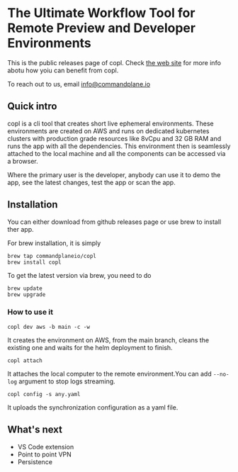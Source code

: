 # The Ultimate Workflow Tool for Remote Preview and Developer Environments

This is the public releases page of copl. Check [the web site](https://beta.commandplane.io) for more info abotu how yoiu can benefit from copl.

To reach out to us, email info@commandplane.io

## Quick intro

copl is a cli tool that creates short live ephemeral environments. These environments are created on AWS and runs on dedicated kubernetes clusters with production grade resources like 8vCpu and 32 GB RAM and runs the app with all the dependencies. This environment then is seamlessly attached to the local machine and all the components can be accessed via a browser. 

Where the primary user is the developer, anybody can use it to demo the app, see the latest changes, test the app or scan the app.
## Installation
You can either download from github releases page or use brew to install ther app.

For brew installation, it is simply
```
brew tap commandplaneio/copl
brew install copl
```
To get the latest version via brew, you need to do 
```
brew update
brew upgrade
```
### How to use it


```copl dev aws -b main -c -w  ```


It creates the environment on AWS, from the main branch, cleans the existing one and waits for the helm deployment to finish.


```copl attach  ```


It attaches the local computer to the remote environment.You can add ```--no-log``` argument to stop logs streaming.


```copl config -s any.yaml  ```

It uploads the synchronization configuration as a yaml file.

## What's next
- VS Code extension
- Point to point VPN
- Persistence
